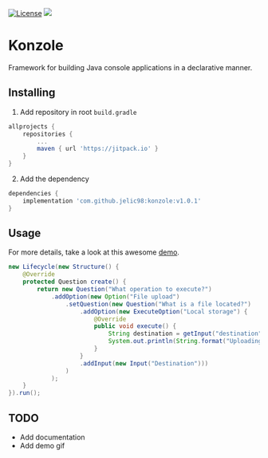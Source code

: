 [![License](https://img.shields.io/badge/License-Apache%202.0-blue.svg)](https://opensource.org/licenses/Apache-2.0)
[![](https://jitpack.io/v/jelic98/konzole.svg)](https://jitpack.io/#jelic98/konzole)

# Konzole

Framework for building Java console applications in a declarative manner.  

## Installing

1. Add repository in root ```build.gradle```

```gradle
allprojects {
    repositories {
        ...
        maven { url 'https://jitpack.io' }
    }
}
```

2. Add the dependency

```gradle
dependencies {
	implementation 'com.github.jelic98:konzole:v1.0.1'
}
```

## Usage

For more details, take a look at this awesome [demo](https://github.com/jelic98/konzole/blob/develop/demo/src/main/java/com/konzole/demo/Main.java).  

```java
new Lifecycle(new Structure() {
    @Override
    protected Question create() {
        return new Question("What operation to execute?")
            .addOption(new Option("File upload")
                .setQuestion(new Question("What is a file located?")
                    .addOption(new ExecuteOption("Local storage") {
                        @Override
                        public void execute() {
                            String destination = getInput("destination").getValue();
                            System.out.println(String.format("Uploading file to %s", destination));
                        }
                    }
                    .addInput(new Input("Destination")))
                )
            );
    }
}).run();
```

## TODO

* Add documentation
* Add demo gif
